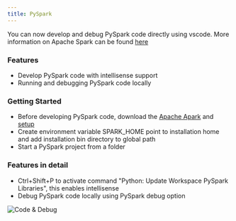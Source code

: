 ```yaml
---
title: PySpark
---
```


You can now develop and debug PySpark code directly using vscode.
More information on Apache Spark can be found [here](http://spark.apache.org/docs/latest/) 

### Features
- Develop PySpark code with intellisense support
- Running and debugging PySpark code locally

### Getting Started
- Before developing PySpark code,  download the [Apache Apark](http://spark.apache.org/downloads.html) and [setup](http://spark.apache.org/docs/latest/)
- Create environment variable SPARK_HOME point to installation home and add installation bin directory to global path
- Start a PySpark project from a folder

### Features in detail
- Ctrl+Shift+P to activate command "Python: Update Workspace PySpark Libraries", this enables intellisense   
- Debug PySpark code locally using PySpark debug option
    
![Code & Debug](https://raw.githubusercontent.com/DonJayamanne/pythonVSCodeDocs/master/images/pyspark.gif)



